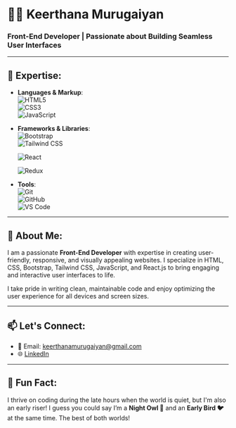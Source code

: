 # 👩‍💻 Keerthana Murugaiyan
### Front-End Developer | Passionate about Building Seamless User Interfaces

---

## 🚀 Expertise:
- **Languages & Markup**:  
  ![HTML5](https://img.shields.io/badge/HTML5-%23E34F26.svg?style=flat&logo=html5&logoColor=white)  
  ![CSS3](https://img.shields.io/badge/CSS3-%231572B6.svg?style=flat&logo=css3&logoColor=white)  
  ![JavaScript](https://img.shields.io/badge/JavaScript-%23F7DF1E.svg?style=flat&logo=javascript&logoColor=black)

- **Frameworks & Libraries**:    
  ![Bootstrap](https://img.shields.io/badge/Bootstrap-%23563D7C.svg?style=flat&logo=bootstrap&logoColor=white)  
  ![Tailwind CSS](https://img.shields.io/badge/TailwindCSS-%230A0F25.svg?style=flat&logo=tailwind-css&logoColor=white)

  ![React](https://img.shields.io/badge/React-%2361DAFB.svg?style=flat&logo=react&logoColor=black)

  ![Redux](https://img.shields.io/badge/Redux-%23764ABC.svg?style=flat&logo=redux&logoColor=white)

- **Tools**:  
  ![Git](https://img.shields.io/badge/Git-%23F05032.svg?style=flat&logo=git&logoColor=white)  
  ![GitHub](https://img.shields.io/badge/GitHub-%23181717.svg?style=flat&logo=github&logoColor=white)  
  ![VS Code](https://img.shields.io/badge/VSCode-%23007ACC.svg?style=flat&logo=visual-studio-code&logoColor=white)

---

## 🌱 About Me:
I am a passionate **Front-End Developer** with expertise in creating user-friendly, responsive, and visually appealing websites. I specialize in HTML, CSS, Bootstrap, Tailwind CSS, JavaScript, and React.js to bring engaging and interactive user interfaces to life.

I take pride in writing clean, maintainable code and enjoy optimizing the user experience for all devices and screen sizes.

---

## 📫 Let's Connect:
- 📧 Email: [keerthanamurugaiyan@gmail.com](mailto:keerthanamurugaiyan@gmail.com)
- 🌐 [LinkedIn](https://www.linkedin.com/in/keerthana-murugaiyan-947597303/)  

---

## 🌟 Fun Fact:
I thrive on coding during the late hours when the world is quiet, but I'm also an early riser! I guess you could say I’m a **Night Owl 🦉** and an **Early Bird 🐦** at the same time. The best of both worlds!

